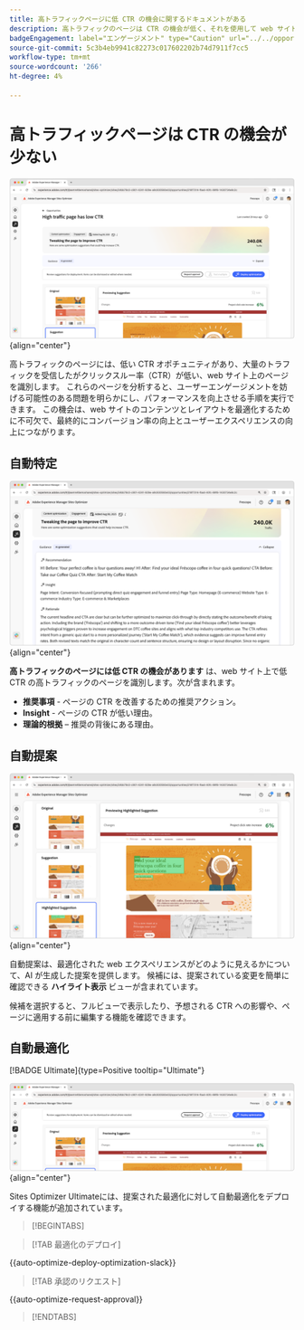```yaml
---
title: 高トラフィックページに低 CTR の機会に関するドキュメントがある
description: 高トラフィックのページは CTR の機会が低く、それを使用して web サイトでのエンゲージメントを増やす方法について説明します。
badgeEngagement: label="エンゲージメント" type="Caution" url="../../opportunity-types/engagement.md" tooltip="エンゲージメント"
source-git-commit: 5c3b4eb9941c82273c017602202b74d7911f7cc5
workflow-type: tm+mt
source-wordcount: '266'
ht-degree: 4%

---
```



# 高トラフィックページは CTR の機会が少ない

![ トラフィックが多いページほど、CTR オポチュニティが少ない ](./assets/high-traffic-page-has-low-ctr/hero.png){align="center"}

高トラフィックのページには、低い CTR オポチュニティがあり、大量のトラフィックを受信したがクリックスルー率（CTR）が低い、web サイト上のページを識別します。 これらのページを分析すると、ユーザーエンゲージメントを妨げる可能性のある問題を明らかにし、パフォーマンスを向上させる手順を実行できます。 この機会は、web サイトのコンテンツとレイアウトを最適化するために不可欠で、最終的にコンバージョン率の向上とユーザーエクスペリエンスの向上につながります。

## 自動特定

![ 高トラフィックの自動識別ページに低 CTR の問題がある ](./assets/high-traffic-page-has-low-ctr/auto-identify.png){align="center"}

**高トラフィックのページには低 CTR の機会があります** は、web サイト上で低 CTR の高トラフィックのページを識別します。次が含まれます。

* **推奨事項** - ページの CTR を改善するための推奨アクション。
* **Insight** - ページの CTR が低い理由。
* **理論的根拠** – 推奨の背後にある理由。

## 自動提案

![ 高トラフィックの自動提案ページに低 CTR の問題がある ](./assets/high-traffic-page-has-low-ctr/auto-suggest.png){align="center"}

自動提案は、最適化された web エクスペリエンスがどのように見えるかについて、AI が生成した提案を提供します。 候補には、提案されている変更を簡単に確認できる **ハイライト表示** ビューが含まれています。

候補を選択すると、フルビューで表示したり、予想される CTR への影響や、ページに適用する前に編集する機能を確認できます。

## 自動最適化

[!BADGE Ultimate]{type=Positive tooltip="Ultimate"}

![ 高トラフィックの自動最適化ページに低 CTR の問題がある ](./assets/high-traffic-page-has-low-ctr/auto-optimize.png){align="center"}

Sites Optimizer Ultimateには、提案された最適化に対して自動最適化をデプロイする機能が追加されています。

>[!BEGINTABS]

>[!TAB 最適化のデプロイ]

{{auto-optimize-deploy-optimization-slack}}

>[!TAB 承認のリクエスト]

{{auto-optimize-request-approval}}

>[!ENDTABS]
